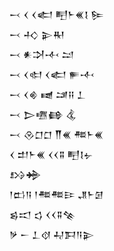 <div class='block'>
<div class='line'>𒁁 𒌋 𒌋𒅗 𒋃𒈨𒌍𒋙 𒌉</div>
<div class='line'>𒁁 𒈧 𒉌𒊑</div>
<div class='line'>𒁁 𒀭𒋫𒋾 𒁺</div>
<div class='line'>𒁁 𒌋𒊕 𒌋𒅗 𒊓𒋾</div>
<div class='line'>𒁁 𒌋𒄯 𒉠 𒁼𒍝 𒁇</div>
<div class='line'>𒁁 𒆕𒍠𒂵 𒆬</div>
<div class='line'>𒁁 𒊮𒆸𒆸 𒐖𒌍 𒍣𒈨𒌍</div>
<div class='line'>𒌋 𒄥𒈨𒌍 𒌋𒌋𒐉 𒋃𒋙𒉡</div>
<div class='line'>𒋳𒄉</div>
<div class='line'>𒁹𒆗𒀀 𒁹𒍣𒍣𒄿 𒂗𒈨𒌆</div>
<div class='line'>𒌗𒀊 𒌓 𒌋𒌋𒐉𒆚</div>
<div class='line'>𒃻 𒀸 𒁇𒋼 𒄷𒁕𒀀𒉌</div>
</div>